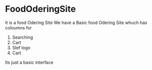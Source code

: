 # FoodOderingSite
It is a food Odering Site 
We have a Basic food Odering Site whuch has coloumns for 
1. Searching
2. Cart
3. Slef logo
4. Cart
   
Its just a basic interface





